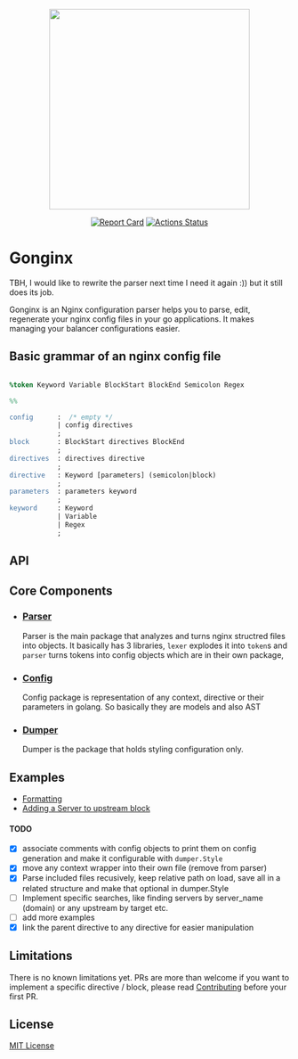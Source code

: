 <p align="center"><img src="./gopher.png" width="360"></p>
<p align="center">
<a href="https://goreportcard.com/badge/github.com/tufanbarisyildirim/gonginx"><img src="https://goreportcard.com/badge/github.com/tufanbarisyildirim/gonginx" alt="Report Card" /></a>
<a href="https://github.com/tufanbarisyildirim/gonging/actions"><img src="https://github.com/tufanbarisyildirim/gonginx/workflows/Go/badge.svg" alt="Actions Status" /></a>
</p>

# Gonginx
TBH, I would like to rewrite the parser next time I need it again :)) but it still does its job. 

Gonginx is an Nginx configuration parser helps you to parse, edit, regenerate your nginx config files in your go applications. It makes managing your balancer configurations easier. 

## Basic grammar of an nginx config file
```yacc

%token Keyword Variable BlockStart BlockEnd Semicolon Regex

%%

config      :  /* empty */ 
            | config directives
            ;
block       : BlockStart directives BlockEnd
            ;
directives  : directives directive
            ;
directive   : Keyword [parameters] (semicolon|block)
            ;
parameters  : parameters keyword
            ;
keyword     : Keyword 
            | Variable 
            | Regex
            ;
```

## API 

## Core Components
- ### [Parser](/parser) 
  Parser is the main package that analyzes and turns nginx structred files into objects. It basically has 3 libraries, `lexer` explodes it into `token`s and `parser` turns tokens into config objects which are in their own package, 
- ### [Config](/config.go)
  Config package is representation of any context, directive or their parameters in golang. So basically they are models and also AST
- ### [Dumper](/dumper.go)
  Dumper is the package that holds styling configuration only. 

## Examples
- [Formatting](/examples/formatting/main.go)
- [Adding a Server to upstream block](/examples/adding-server/main.go)


#### TODO
- [x]  associate comments with config objects to print them on config generation and make it configurable with `dumper.Style`
- [x]  move any context wrapper into their own file (remove from parser)
- [x]  Parse included files recusively, keep relative path on load, save all in a related structure and make that optional in dumper.Style
- [ ]  Implement specific searches, like finding servers by server_name (domain) or any upstream by target etc.
- [ ]  add more examples
- [x]  link the parent directive to any directive for easier manipulation

## Limitations
There is no known limitations yet. PRs are more than welcome if you want to implement a specific directive / block, please read [Contributing](CONTRIBUTING.md) before your first PR.

## License
[MIT License](LICENSE)

